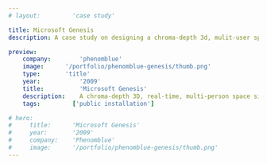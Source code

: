 ```yaml
---
# layout:         'case study'

title: Microsoft Genesis
description: A case study on designing a chroma-depth 3d, mulit-user space simulator for the Microsoft Surface.

preview:
    company:        'phenomblue'
    image:      '/portfolio/phenomblue-genesis/thumb.png'
    type:       'title'
    year:           '2009'
    title:          'Microsoft Genesis'
    description:    A chroma-depth 3D, real-time, multi-person space simulator.
    tags:         ['public installation']

# hero:
#     title:      'Microsoft Genesis'
#     year:       '2009'
#     company:    'Phenomblue'
#     image:      '/portfolio/phenomblue-genesis/thumb.png'
---
```


<script setup>
    // import YouTubeVideo from '../../components/YouTubeVideo.vue'
    // import NewsList from '../../components/NewsList.vue'
    // import _ from 'lodash'
    // import { data as pressData } from '../../press/press.data'

    // const press = _.filter(pressData, ['project', 'PhenomblueGenesis'])
    import Page from './phenomblue-genesis.vue'
</script>
<Page></Page>
<!-- - Genesis is a 3D, real-time, multi-person space simulator created specifically for the Microsoft Surface 1.0
- Debuted in 2009 at the South by Southwest (SXSW) Interactive Festival
- Featured chroma-depth 3D with custom designed 3D glasses
- Designed an innovative menu sytem

<YouTubeVideo src="https://www.youtube.com/embed/JkaGrZDk_RY"></YouTubeVideo>

## News
<NewsList :data="press"></NewsList> -->